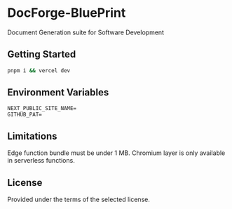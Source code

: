 # DocForge-BluePrint

Document Generation suite for Software Development

## Getting Started

```bash
pnpm i && vercel dev
```

## Environment Variables

```
NEXT_PUBLIC_SITE_NAME=
GITHUB_PAT=
```

## Limitations

Edge function bundle must be under 1 MB. Chromium layer is only available in serverless functions.

## License

Provided under the terms of the selected license.
